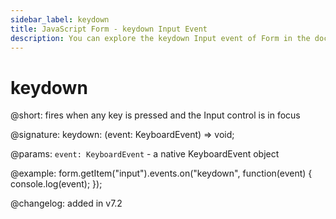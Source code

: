 ```yaml
---
sidebar_label: keydown 
title: JavaScript Form - keydown Input Event 
description: You can explore the keydown Input event of Form in the documentation of the DHTMLX JavaScript UI library. Browse developer guides and API reference, try out code examples and live demos, and download a free 30-day evaluation version of DHTMLX Suite 7.
---
```


# keydown

@short: fires when any key is pressed and the Input control is in focus

@signature: keydown: (event: KeyboardEvent) => void;

@params:
`event: KeyboardEvent` - a native KeyboardEvent object

@example:
form.getItem("input").events.on("keydown", function(event) {
    console.log(event);
});

@changelog: added in v7.2
